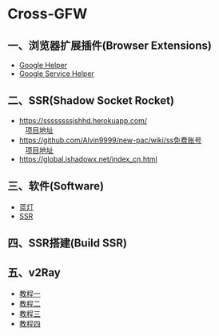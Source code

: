 # Cross-GFW
## 一、浏览器扩展插件(Browser Extensions) 
  * [Google Helper]( http://googlehelper.net)    
  * [Google Service Helper](https://chrome.google.com/webstore/detail/谷歌服务助手/cgncbhnhlkbdieckbbmeppcefokppagh?utm_source=chrome-app-launcher-info-dialog)    
  
## 二、SSR(Shadow Socket Rocket)   
  * https://ssssssssjshhd.herokuapp.com/   
    [项目地址](https://github.com/the0demiurge/ShadowSocksShare-OpenShift)    
  * https://github.com/Alvin9999/new-pac/wiki/ss免费账号    
    [项目地址](https://github.com/Alvin9999/new-pac)   
  * https://global.ishadowx.net/index_cn.html   
  
## 三、软件(Software)  
  * [蓝灯](https://github.com/getlantern/forum)   
  * [SSR](https://www.i5seo.com/windows-mac-ios-android-settings-using-the-ss-ssr-tutorial-client-download/)   
 
## 四、SSR搭建(Build SSR)  

## 五、v2Ray    
  * [教程一](https://toutyrater.github.io)                  
  * [教程二](https://www.helup.com/77.html)          
  * [教程三](https://www.v2ray.com/chapter_00/start.html)                 
  * [教程四](https://yuan.ga/v2ray-complete-tutorial/)
  
